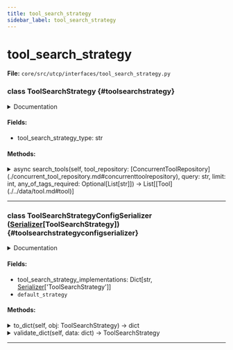 ```yaml
---
title: tool_search_strategy
sidebar_label: tool_search_strategy
---
```


# tool_search_strategy

**File:** `core/src/utcp/interfaces/tool_search_strategy.py`

### class ToolSearchStrategy {#toolsearchstrategy}

<details>
<summary>Documentation</summary>

Abstract interface for tool search implementations.

Defines the contract for tool search strategies that can be plugged into
the UTCP client. Different implementations can provide various search
algorithms such as tag-based matching, semantic similarity, or keyword
search.


**Search Strategies Are Responsible For**

- Interpreting search queries
- Ranking tools by relevance
- Limiting results appropriately
- Providing consistent search behavior
</details>

#### Fields:

- tool_search_strategy_type: str

#### Methods:

<details>
<summary>async search_tools(self, tool_repository: [ConcurrentToolRepository](./concurrent_tool_repository.md#concurrenttoolrepository), query: str, limit: int, any_of_tags_required: Optional[List[str]]) -> List[[Tool](./../data/tool.md#tool)]</summary>

Search for tools relevant to the query.

Executes a search against the available tools and returns the most
relevant matches ranked by the strategy's scoring algorithm.


**Args**

- **`tool_repository`**: The tool repository to search within.
- **`query`**: The search query string. Format depends on the strategy
  (e.g., keywords, tags, natural language).
- **`limit`**: Maximum number of tools to return. Use 0 for no limit.
  Strategies should respect this limit for performance.
- **`any_of_tags_required`**: Optional list of tags where one of them must be present in the tool's tags
  for it to be considered a match.



**Returns**

List of [Tool](./../data/tool.md#tool) objects ranked by relevance, limited to the
specified count. Empty list if no matches found.



**Raises**

- **`ValueError`**: If the query format is invalid for this strategy.
- **`RuntimeError`**: If the search operation fails unexpectedly.
</details>

---

### class ToolSearchStrategyConfigSerializer ([Serializer](./serializer.md#serializer)[ToolSearchStrategy]) {#toolsearchstrategyconfigserializer}

<details>
<summary>Documentation</summary>

[Serializer](./serializer.md#serializer) for tool search strategies.

Defines the contract for serializers that convert tool search strategies to and from

**Dictionaries For Storage Or Transmission. Serializers Are Responsible For**

- Converting tool search strategies to dictionaries for storage or transmission
- Converting dictionaries back to tool search strategies
- Ensuring data consistency during serialization and deserialization
</details>

#### Fields:

- tool_search_strategy_implementations: Dict[str, [Serializer](./serializer.md#serializer)['ToolSearchStrategy']]
- `default_strategy`

#### Methods:

<details>
<summary>to_dict(self, obj: ToolSearchStrategy) -> dict</summary>

Convert a tool search strategy to a dictionary.


**Args**

- **`obj`**: The tool search strategy to convert.



**Returns**

The dictionary converted from the tool search strategy.
</details>

<details>
<summary>validate_dict(self, data: dict) -> ToolSearchStrategy</summary>

Validate a dictionary and convert it to a tool search strategy.


**Args**

- **`data`**: The dictionary to validate and convert.



**Returns**

The tool search strategy converted from the dictionary.
</details>

---
